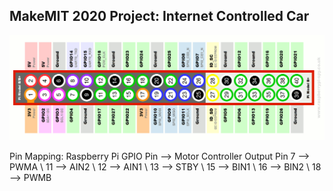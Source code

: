## MakeMIT 2020 Project: Internet Controlled Car

![Raspberry Pi Pinout](Raspberry-Pi-GPIO-Layout-Model-B-Plus-rotated-2700x900.png)

Pin Mapping:
Raspberry Pi GPIO Pin --> Motor Controller Output Pin
7 --> PWMA \\
11 --> AIN2 \\
12 --> AIN1 \\
13 --> STBY \\
15 --> BIN1 \\
16 --> BIN2 \\
18 --> PWMB
